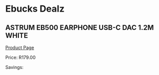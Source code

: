 
# Ebucks Dealz
## ASTRUM EB500 EARPHONE USB-C DAC 1.2M WHITE
[Product Page](https://www.ebucks.com/web/shop/productSelected.do?prodId=1227725999&catId=1207273786)

Price: R179.00

Savings: 


	